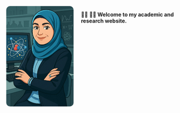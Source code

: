 <img src="doc/123.jpg" alt="Dr. Hanan Absike" width="180" style="float: left; margin-right: 20px; border-radius: 10px;">

👩‍🔬 **👩‍🔬 Welcome to my academic and research website.**  
